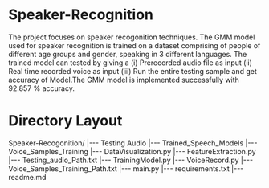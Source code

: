 # Speaker-Recognition
The project focuses on speaker recogonition techniques. The GMM model used for speaker recognition is trained on a dataset comprising of people of different age groups and gender, speaking in 3 different languages. The trained model can tested by giving a (i) Prerecorded audio file as input (ii) Real time recorded voice as input (iii) Run the entire testing sample and get accuracy of Model.The GMM model is implemented successfully with 92.857 % accuracy.

# Directory Layout

Speaker-Recogonition/
    |--- Testing Audio
    |--- Trained_Speech_Models
    |--- Voice_Samples_Training
    |--- DataVisualization.py
    |--- FeatureExtraction.py
    |--- Testing_audio_Path.txt
    |--- TrainingModel.py
    |--- VoiceRecord.py
    |--- Voice_Samples_Training_Path.txt
    |--- main.py
    |--- requirements.txt
    |--- readme.md
